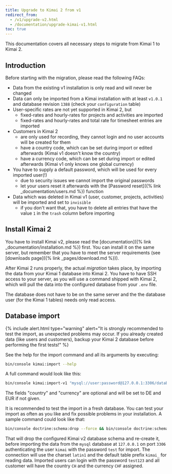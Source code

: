 ```yaml
---
title: Upgrade to Kimai 2 from v1
redirect_from:
  - /v1/upgrade-v2.html
  - /documentation/upgrade-kimai-v1.html
toc: true
---
```


This documentation covers all necessary steps to migrate from Kimai 1 to Kimai 2.

## Introduction

Before starting with the migration, please read the following FAQs:

- Data from the existing v1 installation is only read and will never be changed
- Data can only be imported from a Kimai installation with at least `v1.0.1` and database revision `1388` (check your `configuration` table)
- User-specific rates are not yet supported in Kimai 2, but
  - fixed-rates and hourly-rates for projects and activities are imported
  - fixed-rates and hourly-rates and total rate for timesheet entries are imported
- Customers in Kimai 2
  - are only used for recording, they cannot login and no user accounts will be created for them
  - have a country code, which can be set during import or edited afterwards (Kimai v1 doesn't know the country)
  - have a currency code, which can be set during import or edited afterwards (Kimai v1 only knows one global currency)
- You have to supply a default password, which will be used for every imported user(!)
  - due to security issues we cannot import the original passwords
  - let your users reset it afterwards with the [Password reset]({% link _documentation/users.md %}) function
- Data which was deleted in Kimai v1 (user, customer, projects, activities) will be imported and set to `invisible`
  - if you don't want that, you have to delete all entries that have the value `1` in the `trash` column before importing

## Install Kimai 2

You have to install Kimai v2, please read the [documentation]({% link _documentation/installation.md %}) first.
You can install it on the same server, but remember that you have to meet the server requirements (see [downloads page]({% link _pages/download.md %})).

After Kimai 2 runs properly, the actual *migration* takes place, by importing the data from your Kimai 1 database into Kimai 2.
You have to have SSH access to your server, as you will use a command shipped with Kimai 2, which will pull the data into the configured database from your `.env` file.

The database does not have to be on the same server and the the database user (for the Kimai 1 tables) needs only read access.
     
## Database import

{% include alert.html type="warning" alert="It is strongly recommended to test the import, as unexpected problems may occur. If you already created data (like users and customers), backup your Kimai 2 database before performing the first tests!" %} 

See the help for the import command and all its arguments by executing:

```bash
bin/console kimai:import --help
```

A full command would look like this:
```bash
bin/console kimai:import-v1 "mysql://user:password@127.0.0.1:3306/database?charset=utf8" "db_prefix" "password" "country" "currency"
```
The fields "country" and "currency" are optional and will be set to DE and EUR if not given. 

It is recommended to test the import in a fresh database. You can test your import as often as you like and fix possible problems in your installation.
A sample command could look like that:
```bash
bin/console doctrine:schema:drop --force && bin/console doctrine:schema:create && bin/console kimai:import-v1 "mysql://kimai:test@127.0.0.1:3306/kimai?charset=latin1" "kimai_" "test123" "CH" "CHF"
```
That will drop the configured Kimai v2 database schema and re-create it, before importing the data from the `mysql` database at `127.0.0.1` on port `3306` authenticating the user `kimai` with the password `test` for import.
The connection will use the charset `latin1` and the default table prefix `kimai_` for reading data. Imported users can login with the password `test123` and all customer will have the country `CH` and the currency `CHF` assigned.
